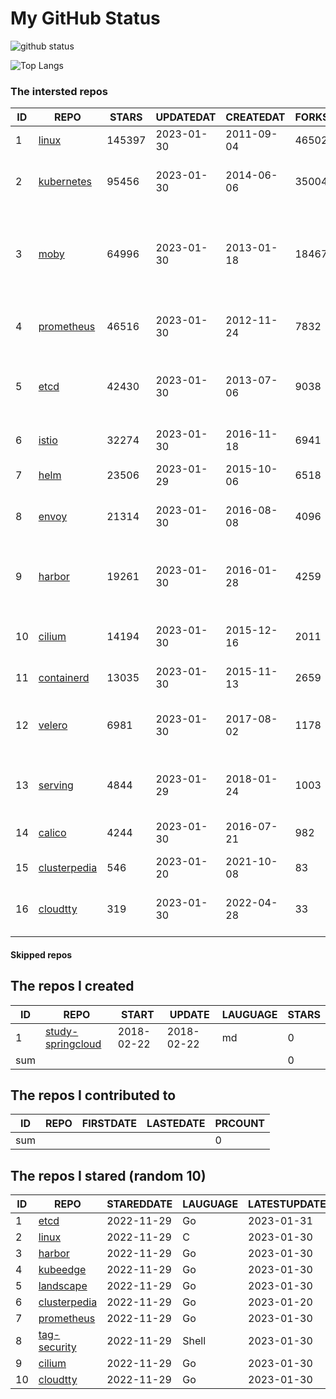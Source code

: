 # My GitHub Status

<img src="https://github-readme-stats-1.yihong0618.vercel.app/api?username=daoqingniu&show_icons=true&&&hide_title=true&count_private=true" alt="github status" />

![Top Langs](https://github-readme-stats-1.yihong0618.vercel.app/api/top-langs/?username=daoqingniu&layout=compact)

<!--START_SECTION:github_repos-->
### The intersted repos
| ID |                              REPO                               | STARS  | UPDATEDAT  | CREATEDAT  | FORKSCOUNT |                                              DESCRIPTIONS                                              |
|----|-----------------------------------------------------------------|--------|------------|------------|------------|--------------------------------------------------------------------------------------------------------|
|  1 | [linux](https://github.com/torvalds/linux)                      | 145397 | 2023-01-30 | 2011-09-04 |      46502 | Linux kernel source tree                                                                               |
|  2 | [kubernetes](https://github.com/kubernetes/kubernetes)          |  95456 | 2023-01-30 | 2014-06-06 |      35004 | Production-Grade Container Scheduling and Management                                                   |
|  3 | [moby](https://github.com/moby/moby)                            |  64996 | 2023-01-30 | 2013-01-18 |      18467 | Moby Project - a collaborative project for the container ecosystem to assemble container-based systems |
|  4 | [prometheus](https://github.com/prometheus/prometheus)          |  46516 | 2023-01-30 | 2012-11-24 |       7832 | The Prometheus monitoring system and time series database.                                             |
|  5 | [etcd](https://github.com/etcd-io/etcd)                         |  42430 | 2023-01-30 | 2013-07-06 |       9038 | Distributed reliable key-value store for the most critical data of a distributed system                |
|  6 | [istio](https://github.com/istio/istio)                         |  32274 | 2023-01-30 | 2016-11-18 |       6941 | Connect, secure, control, and observe services.                                                        |
|  7 | [helm](https://github.com/helm/helm)                            |  23506 | 2023-01-29 | 2015-10-06 |       6518 | The Kubernetes Package Manager                                                                         |
|  8 | [envoy](https://github.com/envoyproxy/envoy)                    |  21314 | 2023-01-30 | 2016-08-08 |       4096 | Cloud-native high-performance edge/middle/service proxy                                                |
|  9 | [harbor](https://github.com/goharbor/harbor)                    |  19261 | 2023-01-30 | 2016-01-28 |       4259 | An open source trusted cloud native registry project that stores, signs, and scans content.            |
| 10 | [cilium](https://github.com/cilium/cilium)                      |  14194 | 2023-01-30 | 2015-12-16 |       2011 | eBPF-based Networking, Security, and Observability                                                     |
| 11 | [containerd](https://github.com/containerd/containerd)          |  13035 | 2023-01-30 | 2015-11-13 |       2659 | An open and reliable container runtime                                                                 |
| 12 | [velero](https://github.com/vmware-tanzu/velero)                |   6981 | 2023-01-30 | 2017-08-02 |       1178 | Backup and migrate Kubernetes applications and their persistent volumes                                |
| 13 | [serving](https://github.com/knative/serving)                   |   4844 | 2023-01-29 | 2018-01-24 |       1003 | Kubernetes-based, scale-to-zero, request-driven compute                                                |
| 14 | [calico](https://github.com/projectcalico/calico)               |   4244 | 2023-01-30 | 2016-07-21 |        982 | Cloud native networking and network security                                                           |
| 15 | [clusterpedia](https://github.com/clusterpedia-io/clusterpedia) |    546 | 2023-01-20 | 2021-10-08 |         83 | The Encyclopedia of Kubernetes clusters                                                                |
| 16 | [cloudtty](https://github.com/cloudtty/cloudtty)                |    319 | 2023-01-30 | 2022-04-28 |         33 | A Friendly Kubernetes CloudShell (Web Terminal) !                                                      |



#### Skipped repos
<!--END_SECTION:github_repos-->

<!--START_SECTION:my_github-->
## The repos I created
| ID  |                                 REPO                                 |   START    |   UPDATE   | LAUGUAGE | STARS |
|-----|----------------------------------------------------------------------|------------|------------|----------|-------|
|   1 | [study-springcloud](https://github.com/daoqingniu/study-springcloud) | 2018-02-22 | 2018-02-22 | md       |     0 |
| sum |                                                                      |            |            |          |     0 |

## The repos I contributed to
| ID  | REPO | FIRSTDATE | LASTEDATE | PRCOUNT |
|-----|------|-----------|-----------|---------|
| sum |      |           |           |       0 |

## The repos I stared (random 10)
| ID |                              REPO                               | STAREDDATE | LAUGUAGE | LATESTUPDATE |
|----|-----------------------------------------------------------------|------------|----------|--------------|
|  1 | [etcd](https://github.com/etcd-io/etcd)                         | 2022-11-29 | Go       | 2023-01-31   |
|  2 | [linux](https://github.com/torvalds/linux)                      | 2022-11-29 | C        | 2023-01-30   |
|  3 | [harbor](https://github.com/goharbor/harbor)                    | 2022-11-29 | Go       | 2023-01-30   |
|  4 | [kubeedge](https://github.com/kubeedge/kubeedge)                | 2022-11-29 | Go       | 2023-01-30   |
|  5 | [landscape](https://github.com/cncf/landscape)                  | 2022-11-29 | Go       | 2023-01-30   |
|  6 | [clusterpedia](https://github.com/clusterpedia-io/clusterpedia) | 2022-11-29 | Go       | 2023-01-20   |
|  7 | [prometheus](https://github.com/prometheus/prometheus)          | 2022-11-29 | Go       | 2023-01-30   |
|  8 | [tag-security](https://github.com/cncf/tag-security)            | 2022-11-29 | Shell    | 2023-01-30   |
|  9 | [cilium](https://github.com/cilium/cilium)                      | 2022-11-29 | Go       | 2023-01-30   |
| 10 | [cloudtty](https://github.com/cloudtty/cloudtty)                | 2022-11-29 | Go       | 2023-01-30   |

<!--END_SECTION:my_github-->
